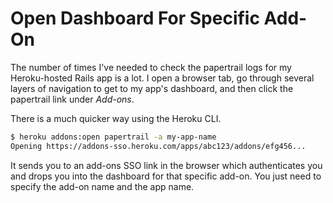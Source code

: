 # Open Dashboard For Specific Add-On

The number of times I've needed to check the papertrail logs for my
Heroku-hosted Rails app is a lot. I open a browser tab, go through several
layers of navigation to get to my app's dashboard, and then click the
papertrail link under _Add-ons_.

There is a much quicker way using the Heroku CLI.

```bash
$ heroku addons:open papertrail -a my-app-name
Opening https://addons-sso.heroku.com/apps/abc123/addons/efg456...
```

It sends you to an add-ons SSO link in the browser which authenticates you and
drops you into the dashboard for that specific add-on. You just need to specify
the add-on name and the app name.
